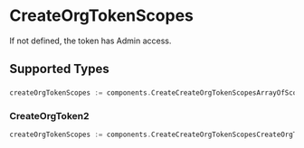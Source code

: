# CreateOrgTokenScopes

If not defined, the token has Admin access.


## Supported Types

### 

```go
createOrgTokenScopes := components.CreateCreateOrgTokenScopesArrayOfScope([]components.Scope{/* values here */})
```

### CreateOrgToken2

```go
createOrgTokenScopes := components.CreateCreateOrgTokenScopesCreateOrgToken2(components.CreateOrgToken2{/* values here */})
```

